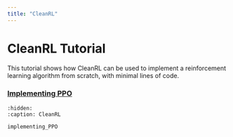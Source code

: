```yaml
---
title: "CleanRL"
---
```


# CleanRL Tutorial

This tutorial shows how CleanRL can be used to implement a reinforcement learning algorithm from scratch, with minimal lines of code. 

### [Implementing PPO](/tutorials/cleanrl/implementing_PPO.md)


```{toctree}
:hidden:
:caption: CleanRL

implementing_PPO
```
